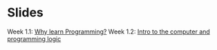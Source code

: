# Slides

Week 1.1: [Why learn Programming?](https://eeb330.github.io/slides/00_Why_Programming.html)
Week 1.2: [Intro to the computer and programming logic](https://eeb330.github.io/slides/01_Computer_programming.html)